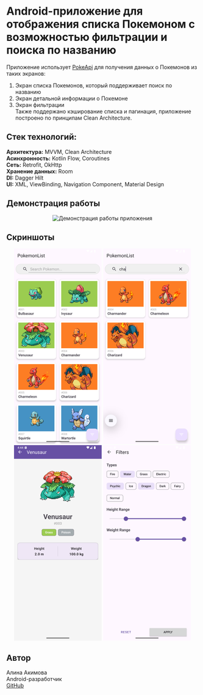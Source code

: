 # Android-приложение для отображения списка Покемоном с возможностью фильтрации и поиска по названию
Приложение использует [PokeApi](https://pokeapi.co) для получения данных о Покемонов из таких экранов:  
1. Экран списка Покемонов, который поддерживает поиск по названию  
2. Экран детальной информации о Покемоне  
3. Экран фильтрации  
Также поддержано кэширование списка и пагинация, приложение построено по принципам Clean Architecture.

## Стек технологий:
**Архитектура:** MVVM, Clean Architecture  
**Асинхронность:** Kotlin Flow, Coroutines  
**Сеть:** Retrofit, OkHttp  
**Хранение данных:** Room  
**DI:** Dagger Hilt  
**UI:** XML, ViewBinding, Navigation Component, Material Design  

## Демонстрация работы
<p align="center">
  <img src="./docs/pokemon_demo_recording.gif" width="320" alt="Демонстрация работы приложения" />
</p>

## Скриншоты
<p align="center">
  <img src="./docs/screenshots/pokemon_list_screenshot.png" width="230" alt="Экран списка покемонов" />
<img src="./docs/screenshots/pokemon_list_with_search_screenshot.png" width="230" alt="Экран списка покемонов с примененным поиском" />
  <img src="./docs/screenshots/pokemon_details_screenshot.png" width="230" alt="Экран деталей покемона" />
  <img src="./docs/screenshots/filters_screenshot.png" width="230" alt="Экран фильтров" />
</p>

## Автор
Алина Акимова  
Android-разработчик  
[GitHub](https://github.com/malinochkaaa)


